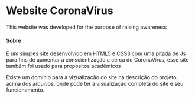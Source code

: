 # Website CoronaVírus
This website was developed for the purpose of raising awareness

#### Sobre

É um simples site desenvolvido em HTML5 e CSS3 com uma pitada de Js para fins de aumentar a conscientização a cerca do CoronaVírus, esse site também foi usado para propositos acadêmicos

Existe um domínio para a vizualização do site na descrição do projeto, acima dos arquivos, onde pode ter a visualização completa do site e seu funcionamento.
